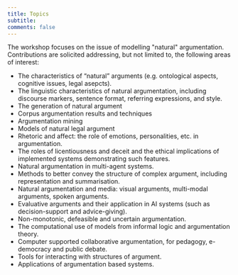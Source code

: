```yaml
---
title: Topics 
subtitle: 
comments: false
---
```


The workshop focuses on the issue of modelling "natural" argumentation. Contributions are solicited addressing, but not limited to, the following areas of interest:

* The characteristics of “natural” arguments (e.g. ontological aspects, cognitive issues, legal asepcts).
* The linguistic characteristics of natural argumentation, including discourse markers, sentence format, referring expressions, and style.
* The generation of natural argument
* Corpus argumentation results and techniques
* Argumentation mining
* Models of natural legal argument
* Rhetoric and affect: the role of emotions, personalities, etc. in argumentation.
* The roles of licentiousness and deceit and the ethical implications of implemented systems demonstrating such features.
* Natural argumentation in multi-agent systems.
* Methods to better convey the structure of complex argument, including representation and summarisation.
* Natural argumentation and media: visual arguments, multi-modal arguments, spoken arguments.
* Evaluative arguments and their application in AI systems (such as decision-support and advice-giving).
* Non-monotonic, defeasible and uncertain argumentation.
* The computational use of models from informal logic and argumentation theory.
* Computer supported collaborative argumentation, for pedagogy, e-democracy and public debate.
* Tools for interacting with structures of argument.
* Applications of argumentation based systems.
